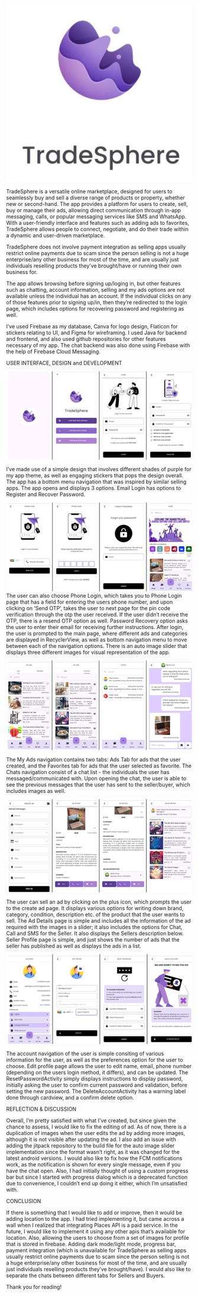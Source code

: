 ![image alt](https://github.com/GA-Projects9/TradeSphere/blob/bc629ee47b090f47d723029fac4ae9d13bcbc52b/Screenshot%202025-03-21%20165645.png)

TradeSphere is a versatile online marketplace, designed for users to seamlessly buy and sell a diverse range of products or property, whether new or second-hand. The app provides a platform for users to create, sell, buy or manage their ads, allowing direct communication through in-app messaging, calls, or popular messaging services like SMS and WhatsApp. With a user-friendly interface and features such as adding ads to favorites, TradeSphere allows people to connect, negotiate, and do their trade within a dynamic and user-driven marketplace. 

TradeSphere does not involve payment integration as selling apps usually restrict online payments due to scam since the person selling is not a huge enterprise/any other business for most of the time, and are usually just individuals reselling products they’ve brought/have or running their own business for. 

The app allows browsing before signing up/loging in, but other features such as chatting, account information, selling and my ads options are not available unless the individual has an account. If the individual clicks on any of those features prior to signing up/in, then they’re redirected to the login page, which includes options for recovering password and registering as well.

I’ve used Firebase as my database, Canva for logo design, Flaticon for stickers relating to UI, and Figma for wireframing. I used Java for backend and frontend, and also used github repositories for other features necessary of my app. The chat backend was also done using Firebase with the help of Firebase Cloud Messaging. 

USER INTERFACE, DESIGN and DEVELOPMENT

![image alt](https://github.com/GA-Projects9/TradeSphere/blob/bc629ee47b090f47d723029fac4ae9d13bcbc52b/Screenshot%202025-03-21%20170104.png)

I’ve made use of a simple design that involves different shades of purple for my app theme, as well as engaging stickers that pops the design overall. The app has a bottom menu navigation that was inspired by similar selling apps. The app opens and displays 3 options. Email Login has options to Register and Recover Password. 

![image alt](https://github.com/GA-Projects9/TradeSphere/blob/bc629ee47b090f47d723029fac4ae9d13bcbc52b/Screenshot%202025-03-21%20170135.png)
The user can also choose Phone Login, which takes you to Phone Login page that has a field for entering the users phone number, and upon clicking on ‘Send OTP’, takes the user to next page for the pin code verification through the otp the user received. If the user didn’t receive the OTP, there is a resend OTP option as well. Password Recovery option asks the user to enter their email for receiving further instructions. After login, the user is prompted to the main page, where different ads and categories are displayed in RecyclerView, as well as bottom navigation menu to move between each of the navigation options. There is an auto image slider that displays three different images for visual representation of the app.

![image alt](https://github.com/GA-Projects9/TradeSphere/blob/bc629ee47b090f47d723029fac4ae9d13bcbc52b/Screenshot%202025-03-21%20170204.png)

The My Ads navigation contains two tabs: Ads Tab for ads that the user created, and the Favorites tab for ads that the user selected as favorite. The Chats navigation consist of a chat list - the individuals the user has messaged/communicated with. Upon opening the chat, the user is able to see the previous messages that the user has sent to the seller/buyer, which includes images as well.

![image alt](https://github.com/GA-Projects9/TradeSphere/blob/bc629ee47b090f47d723029fac4ae9d13bcbc52b/Screenshot%202025-03-21%20170232.png)

The user can sell an ad by clicking on the plus icon, which prompts the user to the create ad page. It displays various options for writing down brand, category, condition, description etc. of the product that the user wants to sell. The Ad Details page is simple and includes all the information of the ad required with the images in a slider; it also includes the options for Chat, Call and SMS for the Seller. It also displays the Sellers description below. Seller Profile page is simple, and just shows the number of ads that the seller has published as well as displays the ads in a list.

![image alt](https://github.com/GA-Projects9/TradeSphere/blob/bc629ee47b090f47d723029fac4ae9d13bcbc52b/Screenshot%202025-03-21%20170253.png)

The account navigation of the user is simple consiting of various information for the user, as well as the preferences option for the user to choose. Edit profile page allows the user to edit name, email, phone number (depending on the users login method, it differs), and can be updated. The ResetPasswordActivity simply displays instructions to display password, initially asking the user to confirm current password and validation, before setting the new password. The DeleteAccountActivity has a warning label done through cardview, and a confirm delete option. 

REFLECTION & DISCUSSION

Overall, I’m pretty satisfied with what I’ve created, but since given the chance to assess, I would like to fix the editing of ad. As of now, there is a duplication of images when the user edits the ad by adding more images, although it is not visible after updating the ad. I also add an issue with adding the jitpack repository to the build file  for the auto image slider implementation since the format wasn’t right, as it was changed for the latest android versions. I would also like to fix how the FCM notifications work, as the notification is shown for every single message, even if you have the chat open. Also, I had initially thought of using a custom progress bar but since I started with progress dialog which is a deprecated function due to convenience, I couldn’t end up doing it either, which I’m unsatisfied with.

CONCLUSION

If there is something that I would like to add or improve, then it would be adding location to the app. I had tried implementing it, but came across a wall when I realized that integrating Places API is a paid service. In the future, I would like to implement it using any other apis that’s available for location. Also, allowing the users to choose from a set of images for profile that is stored in firebase. Adding dark mode/light mode, progress bar, payment integration (which is unavailable for TradeSphere as selling apps usually restrict online payments due to scam since the person selling is not a huge enterprise/any other business for most of the time, and are usually just individuals reselling products they’ve brought/have). I would also like to separate the chats between different tabs for Sellers and Buyers. 

Thank you for reading!
